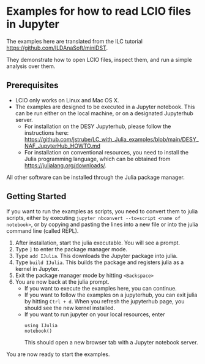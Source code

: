 # Examples for how to read LCIO files in Jupyter
The examples here are translated from the ILC tutorial https://github.com/ILDAnaSoft/miniDST.

They demonstrate how to open LCIO files, inspect them, and run a simple analysis over them.

## Prerequisites

- LCIO only works on Linux and Mac OS X.
- The examples are designed to be executed in a Jupyter notebook. This can be run either on the local machine, or on a designated Jupyterhub server.
    - For installation on the DESY Jupyterhub, please follow the instructions here: https://github.com/jstrube/LC_with_Julia_examples/blob/main/DESY_NAF_JupyterHub_HOWTO.md
    - For installation on conventional resources, you need to install the Julia programming language, which can be obtained from https://julialang.org/downloads/.

All other software can be installed through the Julia package manager.

## Getting Started
If you want to run the examples as scripts, you need to convert them to julia scripts, either by executing `jupyter nbconvert --to=script <name of notebook>`, or by copying and pasting the lines into a new file or into the julia command line (called REPL).

1. After installation, start the julia executable. You will see a prompt.
1. Type `]` to enter the package manager mode.
1. Type `add IJulia`. This downloads the Jupyter package into julia.
1. Type `build IJulia`. This builds the package and registers julia as a kernel in Jupyter.
1. Exit the package manager mode by hitting `<Backspace>`
1. You are now back at the julia prompt.
   - If you want to execute the examples here, you can continue.
   - If you want to follow the examples on a jupyterhub, you can exit julia by hitting `Ctrl + d`. When you refresh the jupyterhub page, you should see the new kernel installed.
   - If you want to run jupyter on your local resources, enter 
     ```
     using IJulia
     notebook()
     ```
      This should open a new browser tab with a Jupyter notebook server.

You are now ready to start the examples.

